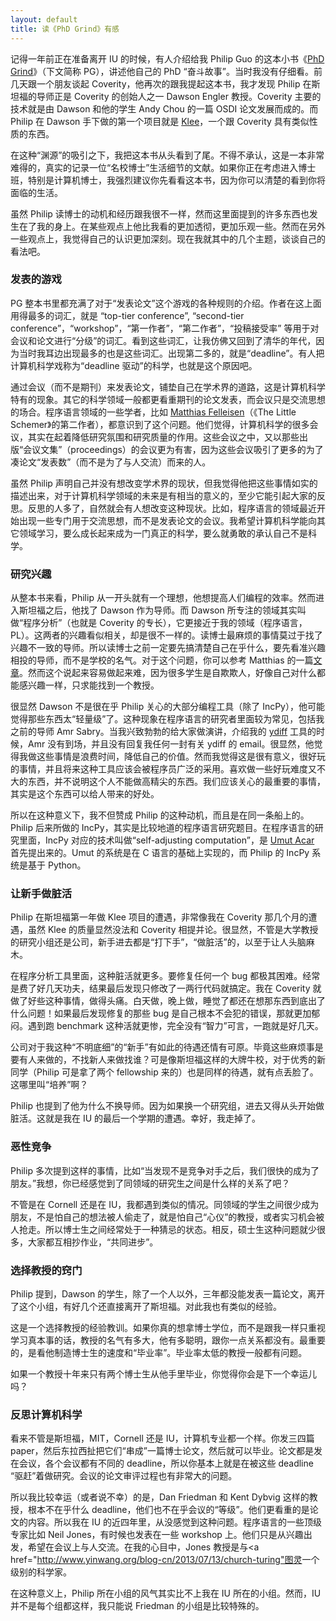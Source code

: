 ```yaml
---
layout: default
title: 读《PhD Grind》有感
---
```


记得一年前正在准备离开 IU 的时候，有人介绍给我 Philip Guo 的这本小书《<a href="http://pgbovine.net/PhD-memoir.htm">PhD Grind</a>》（下文简称 PG），讲述他自己的 PhD “奋斗故事”。当时我没有仔细看。前几天跟一个朋友谈起 Coverity，他再次的跟我提起这本书，我才发现 Philip 在斯坦福的导师正是 Coverity 的创始人之一 Dawson Engler 教授。Coverity 主要的技术就是由 Dawson 和他的学生 Andy Chou 的一篇 OSDI 论文发展而成的。而 Philip 在 Dawson 手下做的第一个项目就是 <a href="http://klee.llvm.org">Klee</a>，一个跟 Coverity 具有类似性质的东西。

在这种“渊源”的吸引之下，我把这本书从头看到了尾。不得不承认，这是一本非常难得的，真实的记录一位“名校博士”生活细节的文献。如果你正在考虑进入博士班，特别是计算机博士，我强烈建议你先看看这本书，因为你可以清楚的看到你将面临的生活。

虽然 Philip 读博士的动机和经历跟我很不一样，然而这里面提到的许多东西也发生在了我的身上。在某些观点上他比我看的更加透彻，更加乐观一些。然而在另外一些观点上，我觉得自己的认识更加深刻。现在我就其中的几个主题，谈谈自己的看法吧。


### 发表的游戏

PG 整本书里都充满了对于“发表论文”这个游戏的各种规则的介绍。作者在这上面用得最多的词汇，就是 “top-tier conference”, “second-tier conference”，“workshop”，“第一作者”，“第二作者”，“投稿接受率” 等用于对会议和论文进行“分级”的词汇。看到这些词汇，让我仿佛又回到了清华的年代，因为当时我耳边出现最多的也是这些词汇。出现第二多的，就是“deadline”。有人把计算机科学戏称为“deadline 驱动”的科学，也就是这个原因吧。

通过会议（而不是期刊）来发表论文，铺垫自己在学术界的道路，这是计算机科学特有的现象。其它的科学领域一般都更看重期刊的论文发表，而会议只是交流思想的场合。程序语言领域的一些学者，比如 <a href="http://www.ccs.neu.edu/home/matthias/Thoughts/More_on_conferences.html">Matthias Felleisen</a>（《The Little Schemer》的第二作者），都意识到了这个问题。他们觉得，计算机科学的很多会议，其实在起着降低研究氛围和研究质量的作用。这些会议之中，又以那些出版“会议文集”（proceedings）的会议更为有害，因为这些会议吸引了更多的为了凑论文“发表数”（而不是为了与人交流）而来的人。

虽然 Philip 声明自己并没有想改变学术界的现状，但我觉得他把这些事情如实的描述出来，对于计算机科学领域的未来是有相当的意义的，至少它能引起大家的反思。反思的人多了，自然就会有人想改变这种现状。比如，程序语言的领域最近开始出现一些专门用于交流思想，而不是发表论文的会议。我希望计算机科学能向其它领域学习，要么成长起来成为一门真正的科学，要么就勇敢的承认自己不是科学。


### 研究兴趣

从整本书来看，Philip 从一开头就有一个理想，他想提高人们编程的效率。然而进入斯坦福之后，他找了 Dawson 作为导师。而 Dawson 所专注的领域其实叫做“程序分析”（也就是 Coverity 的专长），它更接近于我的领域（程序语言，PL）。这两者的兴趣看似相关，却是很不一样的。读博士最麻烦的事情莫过于找了兴趣不一致的导师。所以读博士之前一定要先搞清楚自己在乎什么，要先看准兴趣相投的导师，而不是学校的名气。对于这个问题，你可以参考 Matthias 的一篇<a href="http://www.ccs.neu.edu/home/matthias/Thoughts/How_do_I_get_a_PhD.html">文章</a>。然而这个说起来容易做起来难，因为很多学生是自欺欺人，好像自己对什么都能感兴趣一样，只求能找到一个教授。

很显然 Dawson 不是很在乎 Philip 关心的大部分编程工具（除了 IncPy），他可能觉得那些东西太“轻量级”了。这种现象在程序语言的研究者里面较为常见，包括我之前的导师 Amr Sabry。当我兴致勃勃的给大家做演讲，介绍我的 <a href="http://www.yinwang.org/blog-cn/2013/04/21/ydiff-%E7%BB%93%E6%9E%84%E5%8C%96%E7%9A%84%E7%A8%8B%E5%BA%8F%E6%AF%94%E8%BE%83">ydiff</a> 工具的时候，Amr 没有到场，并且没有回复我任何一封有关 ydiff 的 email。很显然，他觉得我做这些事情是浪费时间，降低自己的价值。然而我觉得这是很有意义，很好玩的事情，并且将来这种工具应该会被程序员广泛的采用。喜欢做一些好玩难度又不大的东西，并不说明这个人不能做高精尖的东西。我们应该关心的最重要的事情，其实是这个东西可以给人带来的好处。

所以在这种意义下，我不但赞成 Philip 的这种动机，而且是在同一条船上的。 Philip 后来所做的 IncPy，其实是比较地道的程序语言研究题目。在程序语言的研究里面，IncPy 对应的技术叫做“self-adjusting computation”，是 <a href="https://sites.google.com/site/umutacar/self-adjusting-computation">Umut Acar</a> 首先提出来的。Umut 的系统是在 C 语言的基础上实现的，而 Philip 的 IncPy 系统是基于 Python。


### 让新手做脏活

Philip 在斯坦福第一年做 Klee 项目的遭遇，非常像我在 Coverity 那几个月的遭遇，虽然 Klee 的质量显然没法和 Coverity 相提并论。很显然，不管是大学教授的研究小组还是公司，新手进去都是“打下手”，“做脏活”的，以至于让人头脑麻木。

在程序分析工具里面，这种脏活就更多。要修复任何一个 bug 都极其困难。经常是费了好几天功夫，结果最后发现只修改了一两行代码就搞定。我在 Coverity 就做了好些这种事情，做得头痛。白天做，晚上做，睡觉了都还在想那东西到底出了什么问题！如果最后发现修复的那些 bug 是自己根本不会犯的错误，那就更加郁闷。遇到跑 benchmark 这种活就更惨，完全没有“智力”可言，一跑就是好几天。

公司对于我这种“不明底细”的“新手”有如此的待遇还情有可原。毕竟这些麻烦事是要有人来做的，不找新人来做找谁？可是像斯坦福这样的大牌牛校，对于优秀的新同学（Philip 可是拿了两个 fellowship 来的）也是同样的待遇，就有点丢脸了。这哪里叫“培养”啊？

Philip 也提到了他为什么不换导师。因为如果换一个研究组，进去又得从头开始做脏活。这就是我在 IU 的最后一个学期的遭遇。幸好，我走掉了。


### 恶性竞争

Philip 多次提到这样的事情，比如“当发现不是竞争对手之后，我们很快的成为了朋友。”我想，你已经感觉到了同领域的研究生之间是什么样的关系了吧？

不管是在 Cornell 还是在 IU，我都遇到类似的情况。同领域的学生之间很少成为朋友，不是怕自己的想法被人偷走了，就是怕自己“心仪”的教授，或者实习机会被人抢走。所以博士生之间经常处于一种猜忌的状态。相反，硕士生这种问题就少很多，大家都互相抄作业，“共同进步”。


### 选择教授的窍门

Philip 提到，Dawson 的学生，除了一个人以外，三年都没能发表一篇论文，离开了这个小组，有好几个还直接离开了斯坦福。对此我也有类似的经验。

这是一个选择教授的经验教训。如果你真的想拿博士学位，而不是跟我一样只重视学习真本事的话，教授的名气有多大，他有多聪明，跟你一点关系都没有。最重要的，是看他制造博士生的速度和“毕业率”。毕业率太低的教授一般都有问题。

如果一个教授十年来只有两个博士生从他手里毕业，你觉得你会是下一个幸运儿吗？


### 反思计算机科学

看来不管是斯坦福，MIT，Cornell 还是 IU，计算机专业都一个样。你发三四篇 paper，然后东拉西扯把它们“串成”一篇博士论文，然后就可以毕业。论文都是发在会议，各个会议都有不同的 deadline，所以你基本上就是在被这些 deadline “驱赶”着做研究。会议的论文审评过程也有非常大的问题。

所以我比较幸运（或者说不幸）的是，Dan Friedman 和 Kent Dybvig 这样的教授，根本不在乎什么 deadline，他们也不在乎会议的“等级”。他们更看重的是论文的内容。所以我在 IU 的近四年里，从没感觉到这种问题。程序语言的一些顶级专家比如 Neil Jones，有时候也发表在一些 workshop 上。他们只是从兴趣出发，希望在会议上与人交流。在我的心目中，Jones 教授是与<a href="http://www.yinwang.org/blog-cn/2013/07/13/church-turing"图灵</a>一个级别的科学家。

在这种意义上，Philip 所在小组的风气其实比不上我在 IU 所在的小组。然而，IU 并不是每个组都这样，我只能说 Friedman 的小组是比较特殊的。

